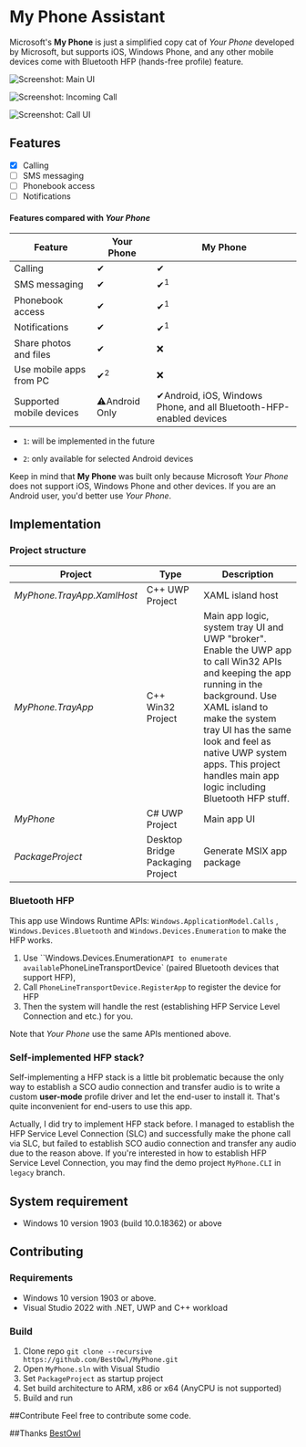 # My Phone Assistant

Microsoft's **My Phone** is just a simplified copy cat of *Your Phone* developed by Microsoft, 
but supports iOS, Windows Phone, and any other mobile devices come with Bluetooth HFP (hands-free profile) feature.

![Screenshot: Main UI](Images/Screenshot_1.png)

![Screenshot: Incoming Call](https://github.com/BestOwl/MyPhone/raw/master/docs/Screenshot_2.png)

![Screenshot: Call UI](https://github.com/BestOwl/MyPhone/raw/master/docs/Screenshot_3.png)



## Features

- [x] Calling
- [ ] SMS messaging
- [ ] Phonebook access
- [ ] Notifications 

#### Features compared with *Your Phone*

| Feature                  | Your Phone    | My Phone                                                     |
| ------------------------ | ------------- | ------------------------------------------------------------ |
| Calling                  | ✔             | ✔                                                            |
| SMS messaging            | ✔             | ✔<sup>1</sup>                                                |
| Phonebook access         | ✔             | ✔<sup>1</sup>                                                |
| Notifications            | ✔             | ✔<sup>1</sup>                                                |
| Share photos and files   | ✔             | ❌                                                            |
| Use mobile apps from PC  | ✔<sup>2</sup> | ❌                                                            |
| Supported mobile devices | ⚠Android Only | ✔Android, iOS, Windows Phone, and all Bluetooth-HFP-enabled devices |

- `1`: will be implemented in the future

- `2`: only available for selected Android devices 



Keep in mind that **My Phone** was built only because Microsoft *Your Phone* does not support iOS, Windows Phone and other devices. If you are an Android user, you'd better use *Your Phone*.



## Implementation 

### Project structure

| Project                    | Type                             | Description                                                  |
| -------------------------- | -------------------------------- | ------------------------------------------------------------ |
| *MyPhone.TrayApp.XamlHost* | C++ UWP Project                  | XAML island host                                             |
| *MyPhone.TrayApp*          | C++ Win32 Project                | Main app logic, system tray UI and UWP "broker". Enable the UWP app to call Win32 APIs and keeping the app running in the background. Use XAML island to make the system tray UI has the same look and feel as native UWP system apps. This project handles main app logic including Bluetooth HFP stuff. |
| *MyPhone*                  | C# UWP Project                   | Main app UI                                                  |
| *PackageProject*           | Desktop Bridge Packaging Project | Generate MSIX app package                                    |

### Bluetooth HFP

This app use Windows Runtime APIs: `Windows.ApplicationModel.Calls` , `Windows.Devices.Bluetooth` and `Windows.Devices.Enumeration` to make the HFP works.

1. Use ``Windows.Devices.Enumeration` API to enumerate available `PhoneLineTransportDevice` (paired Bluetooth devices that support HFP),
2. Call `PhoneLineTransportDevice.RegisterApp` to register the device for HFP
3. Then the system will handle the rest (establishing HFP Service Level Connection and etc.) for you.

Note that *Your Phone* use the same APIs mentioned above.

### Self-implemented HFP stack?

Self-implementing a HFP stack is a little bit problematic because the only way to establish a SCO audio connection and transfer audio is to write a custom **user-mode** profile driver and let the end-user to install it. That's quite inconvenient for end-users to use this app.

Actually, I did try to implement HFP stack before. I managed to establish the HFP Service Level Connection (SLC) and successfully make the phone call via SLC, but failed to establish SCO audio connection and transfer any audio due to the reason above. If you're interested in how to establish HFP Service Level Connection, you may find the demo project `MyPhone.CLI` in `legacy` branch.  



## System requirement

- Windows 10 version 1903 (build 10.0.18362) or above

  

## Contributing

### Requirements

- Windows 10 version 1903 or above.
- Visual Studio 2022 with .NET, UWP and C++ workload

### Build

1. Clone repo
   `git clone --recursive https://github.com/BestOwl/MyPhone.git`
2. Open `MyPhone.sln` with Visual Studio
3. Set `PackageProject` as startup project
4. Set build architecture to ARM, x86 or x64 (AnyCPU is not supported)
5. Build and run 


##Contribute
Feel free to contribute some code.

##Thanks
[BestOwl](https://github.com/BestOwl/MyPhone/)

